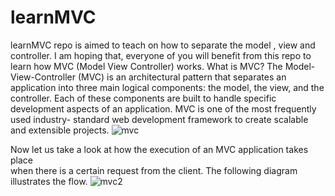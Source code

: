 # learnMVC
learnMVC repo is aimed to teach on how to separate the model , view and controller.
I am hoping that, everyone of you will benefit from this repo to learn how MVC
(Model View Controller) works.
What is MVC?
The Model-View-Controller (MVC) is an architectural pattern that separates an 
application into three main logical components: the model, the view, and the 
controller. Each of these components are built to handle specific development
aspects of an application. MVC is one of the most frequently used industry-
standard web development framework to create scalable and extensible projects.
![mvc](https://cloud.githubusercontent.com/assets/23619819/25797835/d88c7732-33ac-11e7-906d-c816cf35b567.JPG)

Now let us take a look at how the execution of an MVC application takes place<br>
when there is a certain request from the client. The following diagram 
illustrates the flow.
![mvc2](https://cloud.githubusercontent.com/assets/23619819/25798287/905aee24-33ae-11e7-81d9-efe15ba7a07a.JPG)




